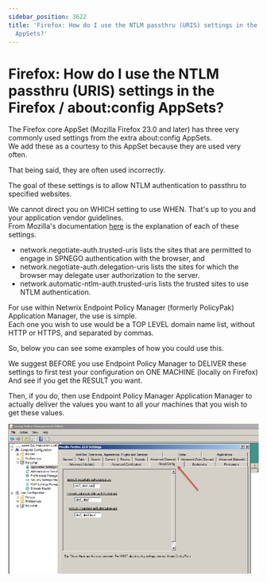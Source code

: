 ```yaml
---
sidebar_position: 3622
title: 'Firefox: How do I use the NTLM passthru (URIS) settings in the Firefox / about:config
  AppSets?'
---
```


# Firefox: How do I use the NTLM passthru (URIS) settings in the Firefox / about:config AppSets?

The Firefox core AppSet (Mozilla Firefox 23.0 and later) has three very commonly used settings from the extra about:config AppSets.  
We add these as a courtesy to this AppSet because they are used very often.

That being said, they are often used incorrectly.

The goal of these settings is to allow NTLM authentication to passthru to specified websites.

We cannot direct you on WHICH setting to use WHEN. That's up to you and your application vendor guidelines.  
From Mozilla's documentation [here](https://developer.mozilla.org/en-US/docs/Integrated_Authentication "Mozilla.Org - Integrated Authentication") is the explanation of each of these settings.

* network.negotiate-auth.trusted-uris lists the sites that are permitted to engage in SPNEGO authentication with the browser, and
* network.negotiate-auth.delegation-uris lists the sites for which the browser may delegate user authorization to the server.
* network.automatic-ntlm-auth.trusted-uris lists the trusted sites to use NTLM authentication.

For use within Netwrix Endpoint Policy Manager (formerly PolicyPak) Application Manager, the use is simple.  
Each one you wish to use would be a TOP LEVEL domain name list, without HTTP or HTTPS, and separated by commas.

So, below you can see some examples of how you could use this.

We suggest BEFORE you use Endpoint Policy Manager to DELIVER these settings to first test your configuration on ONE MACHINE (locally on Firefox) And see if you get the RESULT you want.

Then, if you do, then use Endpoint Policy Manager Application Manager to actually deliver the values you want to all your machines that you wish to get these values.

![](../../../../../../../static/images/PolicyPak/Content/Resources/Images/ApplicationSettings/Preconfigured/Firefox/82_1_image001.png)
